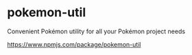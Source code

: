 # pokemon-util
Convenient Pokémon utility for all your Pokémon project needs

https://www.npmjs.com/package/pokemon-util
